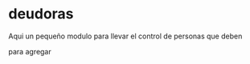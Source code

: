 deudoras
========

Aqui un pequeño modulo para llevar el control de personas que deben

para agregar
